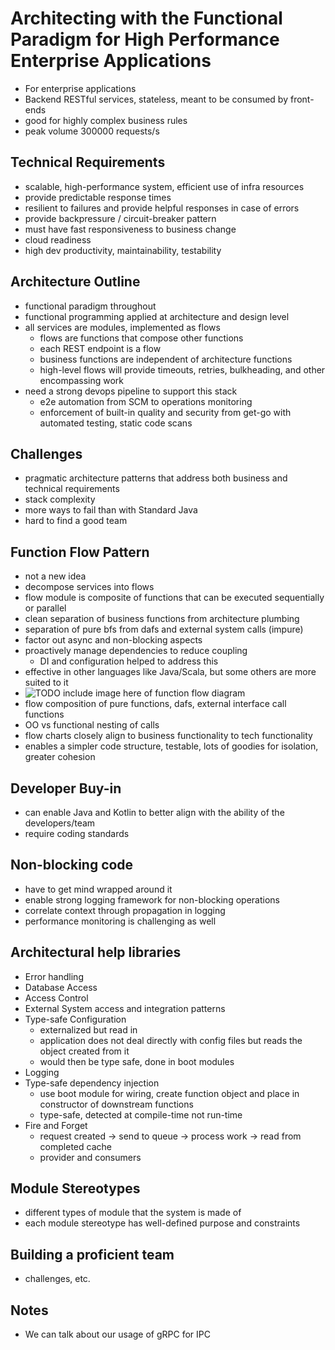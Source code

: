 # Architecting with the Functional Paradigm for High Performance Enterprise Applications

* For enterprise applications
* Backend RESTful services, stateless, meant to be consumed by front-ends
* good for highly complex business rules
* peak volume 300000 requests/s

## Technical Requirements
* scalable, high-performance system, efficient use of infra resources
* provide predictable response times
* resilient to failures and provide helpful responses in case of errors
* provide backpressure / circuit-breaker pattern
* must have fast responsiveness to business change
* cloud readiness
* high dev productivity, maintainability, testability 

## Architecture Outline
* functional paradigm throughout
* functional programming applied at architecture and design level
* all services are modules, implemented as flows
  * flows are functions that compose other functions
  * each REST endpoint is a flow
  * business functions are independent of architecture functions
  * high-level flows will provide timeouts, retries, bulkheading, and other encompassing work
* need a strong devops pipeline to support this stack
  * e2e automation from SCM to operations monitoring
  * enforcement of built-in quality and security from get-go with automated testing, static code scans

## Challenges
* pragmatic architecture patterns that address both business and technical requirements
* stack complexity
* more ways to fail than with Standard Java
* hard to find a good team

## Function Flow Pattern
* not a new idea
* decompose services into flows
* flow module is composite of functions that can be executed sequentially or parallel
* clean separation of business functions from architecture plumbing
* separation of pure bfs from dafs and external system calls (impure)
* factor out async and non-blocking aspects
* proactively manage dependencies to reduce coupling
  * DI and configuration helped to address this
* effective in other languages like Java/Scala, but some others are more suited to it
* ![TODO]() include image here of function flow diagram
* flow composition of pure functions, dafs, external interface call functions
* OO vs functional nesting of calls
* flow charts closely align to business functionality to tech functionality
* enables a simpler code structure, testable, lots of goodies for isolation, greater cohesion

## Developer Buy-in
* can enable Java and Kotlin to better align with the ability of the developers/team
* require coding standards

## Non-blocking code
* have to get mind wrapped around it
* enable strong logging framework for non-blocking operations
* correlate context through propagation in logging
* performance monitoring is challenging as well

## Architectural help libraries
* Error handling
* Database Access
* Access Control
* External System access and integration patterns
* Type-safe Configuration
  * externalized but read in
  * application does not deal directly with config files but reads the object created from it
  * would then be type safe, done in boot modules
* Logging
* Type-safe dependency injection
  * use boot module for wiring, create function object and place in constructor of downstream functions
  * type-safe, detected at compile-time not run-time
* Fire and Forget
  * request created -> send to queue -> process work -> read from completed cache
  * provider and consumers
  
## Module Stereotypes
* different types of module that the system is made of
* each module stereotype has well-defined purpose and constraints

## Building a proficient team
* challenges, etc.

## Notes
* We can talk about our usage of gRPC for IPC




